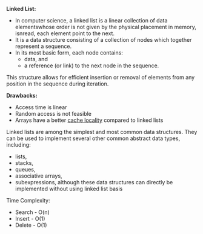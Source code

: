 **Linked List:**
- In computer science, a linked list is a linear collection of data elementswhose order is not given by the physical placement in memory, isnread, each element point to the next.
- It is a data structure consisting of a collection of nodes which together represent a sequence.
- In its most basic form, each node contains:
    - data, and
    - a reference (or link)
    to the next node in the sequence.

This structure allows for efficient insertion or removal of elements from any position in the sequence during iteration.

**Drawbacks:**
- Access time is linear
- Random access is not feasible
- Arrays have a better [cache locality](https://en.wikipedia.org/wiki/Locality_of_reference) compared to linked lists

Linked lists are among the simplest and most common data structures. They can be used to implement several other common abstract data types, including:
- lists,
- stacks,
- queues,
- associative arrays,
- subexpressions,
although these data structures can directly be implemented without using linked list basis

Time Complexity:
- Search    -   O(n)
- Insert    -   O(1)
- Delete    -   O(1)